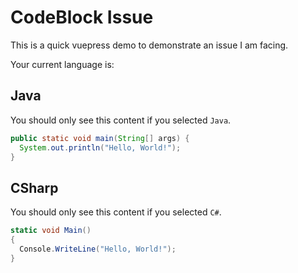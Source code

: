 # CodeBlock Issue

This is a quick vuepress demo to demonstrate an issue I am facing.

Your current language is: <current-language/>

<code-block language="java">

## Java

You should only see this content if you selected `Java`.

```java
public static void main(String[] args) {
  System.out.println("Hello, World!");
}
```

</code-block>

<code-block language="csharp">

## CSharp

You should only see this content if you selected `C#`.

```csharp
static void Main()
{
  Console.WriteLine("Hello, World!");
}
```

</code-block>

